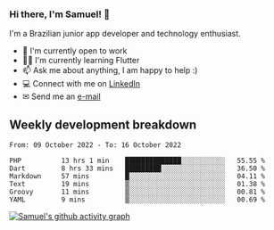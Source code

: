 ### Hi there, I'm Samuel! 👋

I'm a Brazilian junior app developer and technology enthusiast.

- 🏢 I'm currently open to work
- 👨‍💻 I'm currently learning Flutter
- 📫 Ask me about anything, I am happy to help :)
- 💻 Connect with me on [LinkedIn](https://www.linkedin.com/in/samuel-s-marques/)
- ✉ Send me an [e-mail](mailto:samuel.s.marques@protonmail.com)

## Weekly development breakdown
<!--START_SECTION:waka-->

```text
From: 09 October 2022 - To: 16 October 2022

PHP          13 hrs 1 min    ██████████████░░░░░░░░░░░   55.55 %
Dart         8 hrs 33 mins   █████████░░░░░░░░░░░░░░░░   36.50 %
Markdown     57 mins         █░░░░░░░░░░░░░░░░░░░░░░░░   04.11 %
Text         19 mins         ▒░░░░░░░░░░░░░░░░░░░░░░░░   01.38 %
Groovy       11 mins         ▒░░░░░░░░░░░░░░░░░░░░░░░░   00.81 %
YAML         9 mins          ▒░░░░░░░░░░░░░░░░░░░░░░░░   00.69 %
```

<!--END_SECTION:waka-->

[![Samuel's github activity graph](https://activity-graph.herokuapp.com/graph?username=samuel-s-marques&theme=react-dark)](https://github.com/samuel-s-marques)
